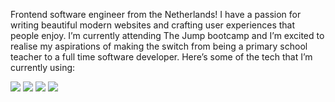 Frontend software engineer from the Netherlands!  I have a passion for writing beautiful modern websites and crafting user experiences that people enjoy. I’m currently attending The Jump bootcamp and I’m excited to realise my aspirations of making the switch from being a primary school teacher to a full time software developer. Here’s some of the tech that I’m currently using:

[![](https://img.shields.io/badge/Node.js-informational?style=flat&logo=node.js&logoColor=white&color=1a1b27)](https://nodejs.org/en/) 
[![](https://img.shields.io/badge/React-informational?style=flat&logo=react&logoColor=white&color=1a1b27)](https://reactjs.org/)
[![](https://img.shields.io/badge/Git-informational?style=flat&logo=Git&logoColor=white&color=1a1b27)](https://git-scm.com/)
![](https://img.shields.io/badge/redux-%23593d88.svg?style=for-the-badge&logo=redux&logoColor=white)
